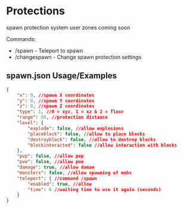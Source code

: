 
# Protections

spawn protection system
user zones coming soon

Commands:
* /spawn - Teleport to spawn
* /changespawn - Change spawn protection settings

## spawn.json Usage/Examples

```json
{
    "x": 0, //spawn X coordinates
    "y": 0, //spawn Y coordinates
    "z": 0, //spawn Z coordinates
    "type": 1, //0 = xyz, 1 = xz & 2 = floor
    "range": 80, //protection distance
    "level": {
        "explode": false, //allow explosions
        "placeblock": false, //allow to place blocks
        "destroyblock": false, //allow to destroy blocks
        "blockinteracted": false //allow interaction with blocks
    },
    "pvp": false, //allow pvp
    "pve": false, //allow pve
    "damage": true, //allow damae
    "monsters": false, //allow spawning of mobs
    "teleport": { //command /spawn
        "enabled": true, //allow
        "time": 0 //waiting time to use it again (seconds)
    }
}
```

